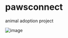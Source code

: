 # pawsconnect


 animal adoption project

![image](https://github.com/ShaunDaniel/pawsconnect/assets/73394707/c203b782-0acb-400f-baa7-cc8b7a38bf38)
